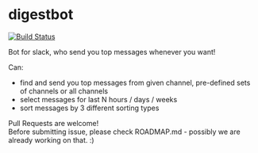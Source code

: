 # digestbot 
[![Build Status](https://travis-ci.com/artyomche9/digestbot.svg?branch=develop)](https://travis-ci.com/artyomche9/digestbot)

Bot for slack, who send you top messages whenever you want!  

Can:
* find and send you top messages from given channel, pre-defined sets of channels or all channels
* select messages for last N hours / days / weeks
* sort messages by 3 different sorting types

Pull Requests are welcome!  
Before submitting issue, please check ROADMAP.md - possibly we are already working on that. :)
